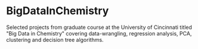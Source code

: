 # BigDataInChemistry
Selected projects from graduate course at the University of Cincinnati titled "Big Data in Chemistry" covering data-wrangling, regression analysis, PCA, clustering and decision tree algorithms.
